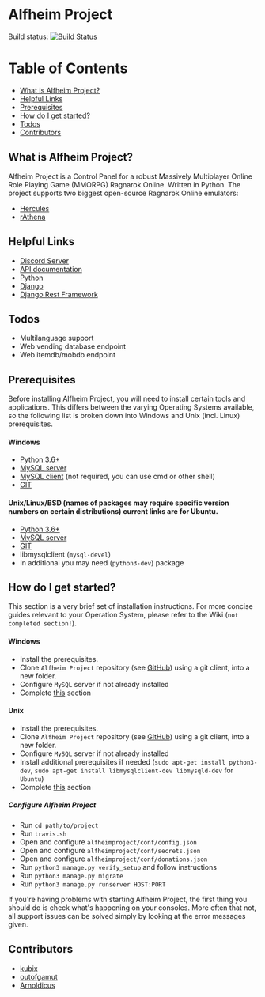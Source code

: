 # Alfheim Project

Build status: 
[![Build Status](https://travis-ci.org/kubixservice/ragnarok.svg?branch=master)](https://travis-ci.org/kubixservice/ragnarok)


# Table of Contents
* [What is Alfheim Project?](#what-is-alfheim-project)
* [Helpful Links](#helpful-links)
* [Prerequisites](#prerequisites)
* [How do I get started?](#how-do-i-get-started)
* [Todos](#todos)
* [Contributors](#contributors)


## What is Alfheim Project?
Alfheim Project is a Control Panel for a robust Massively Multiplayer Online Role Playing Game (MMORPG) Ragnarok Online. Written in Python. The project supports two biggest open-source Ragnarok Online emulators:
* [Hercules](https://github.com/HerculesWS/Hercules)
* [rAthena](https://github.com/rathena/rathena)

## Helpful Links
* [Discord Server](https://discord.gg/hbXgkxV)
* [API documentation](https://app.swaggerhub.com/apis/alfheimproject/alfheimprojectAPI/1.0.0)
* [Python](https://www.python.org/)
* [Django](https://www.djangoproject.com/)
* [Django Rest Framework](https://www.django-rest-framework.org/)

## Todos
* Multilanguage support
* Web vending database endpoint
* Web itemdb/mobdb endpoint


## Prerequisites
Before installing Alfheim Project, you will need to install certain tools and applications. This differs between the varying Operating Systems available, so the following list is broken down into Windows and Unix (incl. Linux) prerequisites.

#### Windows
* [Python 3.6+](https://www.python.org/downloads/)
* [MySQL server](https://dev.mysql.com/downloads/windows/)
* [MySQL client](https://dev.mysql.com/downloads/workbench/) (not required, you can use cmd or other shell)
* [GIT](https://git-scm.com/download/win)

#### Unix/Linux/BSD (names of packages may require specific version numbers on certain distributions) current links are for Ubuntu.
* [Python 3.6+](https://www.digitalocean.com/community/tutorials/how-to-install-python-3-and-set-up-a-local-programming-environment-on-ubuntu-16-04)
* [MySQL server](https://www.digitalocean.com/community/tutorials/how-to-install-mysql-on-ubuntu-16-04)
* [GIT](https://www.digitalocean.com/community/tutorials/how-to-install-git-on-ubuntu-16-04)
* libmysqlclient (``mysql-devel``)
* In additional you may need (``python3-dev``) package

## How do I get started?
This section is a very brief set of installation instructions. For more concise guides relevant to your Operation System, please refer to the Wiki (``not completed section!``).
#### Windows
* Install the prerequisites.
* Clone `Alfheim Project` repository (see [GitHub](https://github.com/kubixservice/ragnarok)) using a git client, into a new folder.
* Configure `MySQL` server if not already installed
* Complete [this](#configure-alfheim-project) section

#### Unix
* Install the prerequisites.
* Clone `Alfheim Project` repository (see [GitHub](https://github.com/kubixservice/ragnarok)) using a git client, into a new folder.
* Configure `MySQL` server if not already installed
* Install additional prerequisites if needed (``sudo apt-get install python3-dev``, ``sudo apt-get install libmysqlclient-dev libmysqld-dev`` for ``Ubuntu``)
* Complete [this](#configure-alfheim-project) section

##### Configure Alfheim Project
* Run ``cd path/to/project``
* Run ``travis.sh``
* Open and configure ``alfheimproject/conf/config.json``
* Open and configure ``alfheimproject/conf/secrets.json``
* Open and configure ``alfheimproject/conf/donations.json``
* Run ``python3 manage.py verify_setup`` and follow instructions
* Run ``python3 manage.py migrate``
* Run ``python3 manage.py runserver HOST:PORT``

If you're having problems with starting Alfheim Project, the first thing you should do is check what's happening on your consoles. More often that not, all support issues can be solved simply by looking at the error messages given.
## Contributors
* [kubix](https://github.com/kubixservice)
* [outofgamut](https://github.com/outofgamut)
* [Arnoldicus](https://github.com/Arnoldicus)